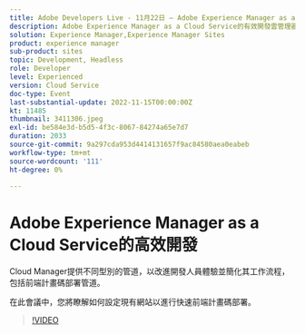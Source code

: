 ```yaml
---
title: Adobe Developers Live - 11月22日 — Adobe Experience Manager as a Cloud Service上的有效開發
description: Adobe Experience Manager as a Cloud Service的有效開發雲管理器提供不同型別的管道來改善開發人員體驗並簡化其工作流程，包括前端計畫碼部署管道。在此會議中，您將瞭解如何設定現有網站以快速部署前端計畫碼。
solution: Experience Manager,Experience Manager Sites
product: experience manager
sub-product: sites
topic: Development, Headless
role: Developer
level: Experienced
version: Cloud Service
doc-type: Event
last-substantial-update: 2022-11-15T00:00:00Z
kt: 11485
thumbnail: 3411306.jpeg
exl-id: be584e3d-b5d5-4f3c-8067-84274a65e7d7
duration: 2033
source-git-commit: 9a297cda953d4414131657f9ac84580aea0eabeb
workflow-type: tm+mt
source-wordcount: '111'
ht-degree: 0%

---
```


# Adobe Experience Manager as a Cloud Service的高效開發

Cloud Manager提供不同型別的管道，以改進開發人員體驗並簡化其工作流程，包括前端計畫碼部署管道。

在此會議中，您將瞭解如何設定現有網站以進行快速前端計畫碼部署。

>[!VIDEO](https://video.tv.adobe.com/v/3411306/?quality=12&learn=on)
